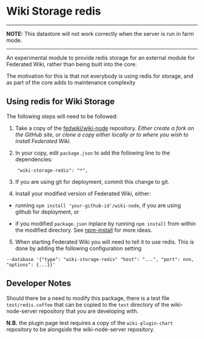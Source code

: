 # Wiki Storage redis

---

**NOTE:** This datastore will not work correctly when the server is run in farm mode.

---

An experimental module to provide redis storage for an external module for
Federated Wiki, rather than being built into the core.

The motivation for this is that not everybody is using redis for storage, and
as part of the core adds to maintenance complexity

## Using redis for Wiki Storage

The following steps will need to be followed:

1. Take a copy of the [fedwiki/wiki-node](https://github.com/fedwiki/wiki-node)
repository. *Either create a fork on the GitHub site, or clone a copy either
locally or to where you wish to install Federated Wiki.*

2. In your copy, edit `package.json` to add the following line to the dependencies:

```
    "wiki-storage-redis": "*",
```

3. If you are using git for deployment, commit this change to git.

4. Install your modified version of Federated Wiki, either:

  * running `npm install 'your-github-id'/wiki-node`, if you are using github
  for deployment, or

  * if you modified `package.json` inplace by running `npm install` from within
  the modified directory. See [npm-install](https://www.npmjs.org/doc/cli/npm-install.html)
  for more ideas.

5. When starting Federated Wiki you will need to tell it to use redis. This
is done by adding the following configuration setting

```
--database '{"type": "wiki-storage-redis" "host": "...", "port": nnn, "options": {...}}'
```

## Developer Notes

Should there be a need to modify this package, there is a test file
`test/redis.coffee` that can be copied to the `test` directory of the
wiki-node-server repository that you are developing with.

**N.B.** the plugin page
test requires a copy of the `wiki-plugin-chart` repository to be alongside the
wiki-node-server repository.
